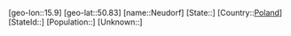 ﻿---
location: [50.83,15.9]
type: City
tags:
- geo/City


SpocWebEntityId: 32804
isDeleted: false
confidential: public

---
[geo-lon::15.9]
[geo-lat::50.83]
[name::Neudorf]
[State::]
[Country::[Poland](geo/Continent/Europe/Poland.md)]
[StateId::]
[Population::]
[Unknown::]


